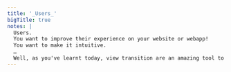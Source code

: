 ```yaml
---
title: '_Users_'
bigTitle: true
notes: |
  Users.
  You want to improve their experience on your website or webapp!
  You want to make it intuitive.
  …
  Well, as you've learnt today, view transition are an amazing tool to for that.
---
```


<br>
